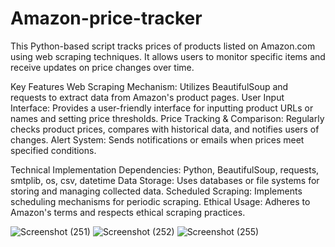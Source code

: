 # Amazon-price-tracker
This Python-based script tracks prices of products listed on Amazon.com 
using web scraping techniques. It allows users to monitor specific items and receive updates on price changes over time.

Key Features
Web Scraping Mechanism: Utilizes BeautifulSoup and requests to extract data from Amazon's product pages.
User Input Interface: Provides a user-friendly interface for inputting product URLs or names and setting price thresholds.
Price Tracking & Comparison: Regularly checks product prices, compares with historical data, and notifies users of changes.
Alert System: Sends notifications or emails when prices meet specified conditions.

Technical Implementation
Dependencies: Python, BeautifulSoup, requests, smtplib, os, csv, datetime
Data Storage: Uses databases or file systems for storing and managing collected data.
Scheduled Scraping: Implements scheduling mechanisms for periodic scraping.
Ethical Usage: Adheres to Amazon's terms and respects ethical scraping practices.


![Screenshot (251)](https://github.com/rmeet005/Amazon-price-tracker/assets/84307539/31db8134-17cc-40fb-885e-297d16f5ccbb)
![Screenshot (252)](https://github.com/rmeet005/Amazon-price-tracker/assets/84307539/a9ddfd15-ebcb-42e4-8789-11db4be7a3db)
![Screenshot (255)](https://github.com/rmeet005/Amazon-price-tracker/assets/84307539/cbb2ad3c-0768-4752-ba2b-8c1c40666bbd)
